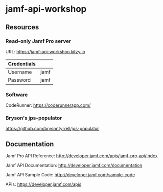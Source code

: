 # jamf-api-workshop

## Resources

### Read-only Jamf Pro server

URL: https://jamf-api-workshop.kitzy.io

| Credentials |      |   
|-------------|------|
| Username    | jamf |
| Password    | jamf |

### Software

CodeRunner: https://coderunnerapp.com/

### Bryson's jps-populator

https://github.com/brysontyrrell/jps-populator

## Documentation

Jamf Pro API Reference: http://developer.jamf.com/apis/jamf-pro-api/index

Jamf API Documentation: http://developer.jamf.com/documentation

Jamf API Sample Code: http://developer.jamf.com/sample-code

APIs: https://developer.jamf.com/apis
